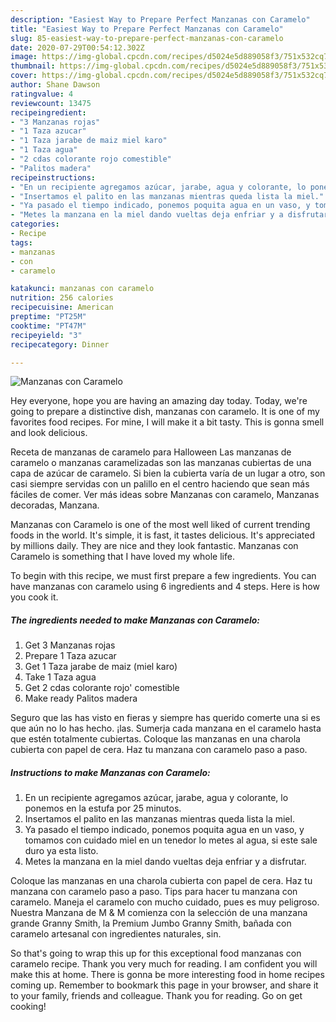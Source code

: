 ```yaml
---
description: "Easiest Way to Prepare Perfect Manzanas con Caramelo"
title: "Easiest Way to Prepare Perfect Manzanas con Caramelo"
slug: 85-easiest-way-to-prepare-perfect-manzanas-con-caramelo
date: 2020-07-29T00:54:12.302Z
image: https://img-global.cpcdn.com/recipes/d5024e5d889058f3/751x532cq70/manzanas-con-caramelo-foto-principal.jpg
thumbnail: https://img-global.cpcdn.com/recipes/d5024e5d889058f3/751x532cq70/manzanas-con-caramelo-foto-principal.jpg
cover: https://img-global.cpcdn.com/recipes/d5024e5d889058f3/751x532cq70/manzanas-con-caramelo-foto-principal.jpg
author: Shane Dawson
ratingvalue: 4
reviewcount: 13475
recipeingredient:
- "3 Manzanas rojas"
- "1 Taza azucar"
- "1 Taza jarabe de maiz miel karo"
- "1 Taza agua"
- "2 cdas colorante rojo comestible"
- "Palitos madera"
recipeinstructions:
- "En un recipiente agregamos azúcar, jarabe, agua y colorante, lo ponemos en la estufa por 25 minutos."
- "Insertamos el palito en las manzanas mientras queda lista la miel."
- "Ya pasado el tiempo indicado, ponemos poquita agua en un vaso, y tomamos con cuidado miel en un tenedor lo metes al agua, si este sale duro ya esta listo."
- "Metes la manzana en la miel dando vueltas deja enfriar y a disfrutar."
categories:
- Recipe
tags:
- manzanas
- con
- caramelo

katakunci: manzanas con caramelo 
nutrition: 256 calories
recipecuisine: American
preptime: "PT25M"
cooktime: "PT47M"
recipeyield: "3"
recipecategory: Dinner

---
```



![Manzanas con Caramelo](https://img-global.cpcdn.com/recipes/d5024e5d889058f3/751x532cq70/manzanas-con-caramelo-foto-principal.jpg)

Hey everyone, hope you are having an amazing day today. Today, we're going to prepare a distinctive dish, manzanas con caramelo. It is one of my favorites food recipes. For mine, I will make it a bit tasty. This is gonna smell and look delicious.

Receta de manzanas de caramelo para Halloween Las manzanas de caramelo o manzanas caramelizadas son las manzanas cubiertas de una capa de azúcar de caramelo. Si bien la cubierta varía de un lugar a otro, son casi siempre servidas con un palillo en el centro haciendo que sean más fáciles de comer. Ver más ideas sobre Manzanas con caramelo, Manzanas decoradas, Manzana.

Manzanas con Caramelo is one of the most well liked of current trending foods in the world. It's simple, it is fast, it tastes delicious. It's appreciated by millions daily. They are nice and they look fantastic. Manzanas con Caramelo is something that I have loved my whole life.


To begin with this recipe, we must first prepare a few ingredients. You can have manzanas con caramelo using 6 ingredients and 4 steps. Here is how you cook it.

<!--inarticleads1-->

##### The ingredients needed to make Manzanas con Caramelo:

1. Get 3 Manzanas rojas
1. Prepare 1 Taza azucar
1. Get 1 Taza jarabe de maiz (miel karo)
1. Take 1 Taza agua
1. Get 2 cdas colorante rojo&#39; comestible
1. Make ready Palitos madera


Seguro que las has visto en fieras y siempre has querido comerte una si es que aún no lo has hecho. ¡las. Sumerja cada manzana en el caramelo hasta que estén totalmente cubiertas. Coloque las manzanas en una charola cubierta con papel de cera. Haz tu manzana con caramelo paso a paso. 

<!--inarticleads2-->

##### Instructions to make Manzanas con Caramelo:

1. En un recipiente agregamos azúcar, jarabe, agua y colorante, lo ponemos en la estufa por 25 minutos.
1. Insertamos el palito en las manzanas mientras queda lista la miel.
1. Ya pasado el tiempo indicado, ponemos poquita agua en un vaso, y tomamos con cuidado miel en un tenedor lo metes al agua, si este sale duro ya esta listo.
1. Metes la manzana en la miel dando vueltas deja enfriar y a disfrutar.


Coloque las manzanas en una charola cubierta con papel de cera. Haz tu manzana con caramelo paso a paso. Tips para hacer tu manzana con caramelo. Maneja el caramelo con mucho cuidado, pues es muy peligroso. Nuestra Manzana de M &amp; M comienza con la selección de una manzana grande Granny Smith, la Premium Jumbo Granny Smith, bañada con caramelo artesanal con ingredientes naturales, sin. 

So that's going to wrap this up for this exceptional food manzanas con caramelo recipe. Thank you very much for reading. I am confident you will make this at home. There is gonna be more interesting food in home recipes coming up. Remember to bookmark this page in your browser, and share it to your family, friends and colleague. Thank you for reading. Go on get cooking!
